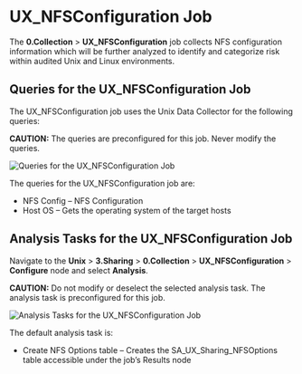 # UX_NFSConfiguration Job

The **0.Collection** > **UX_NFSConfiguration** job collects NFS configuration information which will
be further analyzed to identify and categorize risk within audited Unix and Linux environments.

## Queries for the UX_NFSConfiguration Job

The UX_NFSConfiguration job uses the Unix Data Collector for the following queries:

**CAUTION:** The queries are preconfigured for this job. Never modify the queries.

![Queries for the UX_NFSConfiguration Job](/img/versioned_docs/accessanalyzer_11.6/accessanalyzer/solutions/unix/sharing/collection/nfsconfigurationqueries.webp)

The queries for the UX_NFSConfiguration job are:

- NFS Config – NFS Configuration
- Host OS – Gets the operating system of the target hosts

## Analysis Tasks for the UX_NFSConfiguration Job

Navigate to the **Unix** > **3.Sharing** > **0.Collection** > **UX_NFSConfiguration** >
**Configure** node and select **Analysis**.

**CAUTION:** Do not modify or deselect the selected analysis task. The analysis task is
preconfigured for this job.

![Analysis Tasks for the UX_NFSConfiguration Job](/img/versioned_docs/accessanalyzer_11.6/accessanalyzer/solutions/unix/sharing/collection/nfsconfigurationanalysis.webp)

The default analysis task is:

- Create NFS Options table – Creates the SA_UX_Sharing_NFSOptions table accessible under the job’s
  Results node
